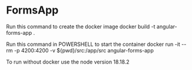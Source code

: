 # FormsApp

Run this command to create the docker image
docker build -t angular-forms-app .

Run this command in POWERSHELL to start the container
docker run -it --rm -p 4200:4200 -v ${pwd}/src:/app/src angular-forms-app

To run without docker use the node version 18.18.2